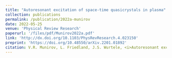 ```yaml
---
title: "Autoresonant excitation of space-time quasicrystals in plasma"
collection: publications
permalink: /publication/2022a-munirov
date: 2022-05-25
venue: 'Physical Review Research'
paperurl: '/files/pdf/Munirov2022a.pdf'
link: 'http://dx.doi.org/10.1103/PhysRevResearch.4.023150'
preprint: 'https://doi.org/10.48550/arXiv.2201.01892'
citation: V.R. Munirov, L. Friedland, J.S. Wurtele, <i>Autoresonant excitation of space-time quasicrystals in plasma</i>, Phys. Rev. Research 4, 023150 (2022), (Editors’ Suggestion), (Featured in Physics)
---
```

